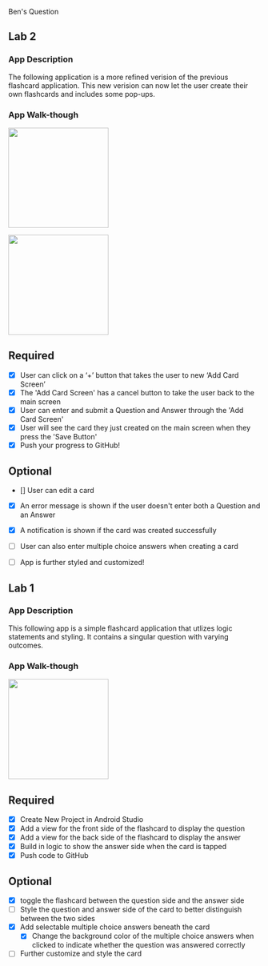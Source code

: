 Ben's Question

## Lab 2

### App Description
The following application is a more refined verision of the previous flashcard application. This new verision can now let the user create their own flashcards and includes some pop-ups.

### App Walk-though
<img src="http://g.recordit.co/rHtuoAl87j.gif" width=200>

<img src="http://g.recordit.co/vA2qx5kcOz.gif" width=200><br>


## Required
- [x] User can click on a ‘+’ button that takes the user to new ‘Add Card Screen’
- [x] The 'Add Card Screen' has a cancel button to take the user back to the main screen
- [x] User can enter and submit a Question and Answer through the 'Add Card Screen'
- [x] User will see the card they just created on the main screen when they press the 'Save Button'
- [x] Push your progress to GitHub!

## Optional
- [] User can edit a card
- [x] An error message is shown if the user doesn't enter both a Question and an Answer
- [x] A notification is shown if the card was created successfully
- [ ] User can also enter multiple choice answers when creating a card
- [ ] App is further styled and customized!



## Lab 1

### App Description
This following app is a simple flashcard application that utlizes logic statements and styling. It contains a singular question with varying outcomes.

### App Walk-though

<img src="http://g.recordit.co/RvsydGlFHz.gif" width=200><br>



## Required
- [x] Create New Project in Android Studio
- [x] Add a view for the front side of the flashcard to display the question
- [x] Add a view for the back side of the flashcard to display the answer
- [x] Build in logic to show the answer side when the card is tapped
- [x] Push code to GitHub
## Optional
- [x] toggle the flashcard between the question side and the answer side
- [ ] Style the question and answer side of the card to better distinguish between the two sides
- [x] Add selectable multiple choice answers beneath the card
   - [x] Change the background color of the multiple choice answers when clicked to indicate whether the question was answered correctly
- [ ] Further customize and style the card
